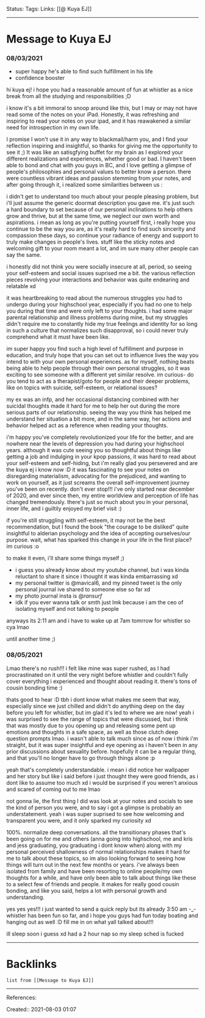 Status: 
Tags: 
Links: [[@ Kuya EJ]]
___
# Message to Kuya EJ
### 08/03/2021
- super happy he's able to find such fulfillment in his life
- confidence booster

hi kuya ej! i hope you had a reasonable amount of fun at whistler as a nice break from all the studying and responsibilities ;D

i know it's a bit immoral to snoop around like this, but I may or may not have read some of the notes on your iPad. Honestly, it was refreshing and inspiring to read your notes on your ipad, and it has reawakened a similar need for introspection in my own life. 

I promise I won't use it in any way to blackmail/harm you, and I find your reflection inspiring and insightful, so thanks for giving me the opportunity to see it ;) It was like an satisgfying buffet for my brain as I explored your different realizations and experiences, whether good or bad. I haven't been able to bond and chat with you guys in BC, and I love getting a glimpse of people's philosophies and personal values to better know a person. there were countless vibrant ideas and passion stemming from your notes, and after going through it, i realized some similarities between us :

i didn't get to understand too much about your people pleasing problem, but i'll just assume the generic doormat description you gave me. it's just such a hard boundary to set because of our personal inclinations to help others grow and thrive, but at the same time, we neglect our own worth and aspirations. i mean as long as you're putting yourself first, i really hope you continue to be the way you are, as it's really hard to find such sincerity and compassion these days, so continue your radiance of energy and support to truly make changes in people's lives. stuff like the sticky notes and welcoming gift to your room meant a lot, and im sure many other people can say the same.

i honestly did not think you were socially insecure at all, period, so seeing your self-esteem and social issues suprised me a bit. the various reflection pieces revolving your interactions and behavior was quite endearing and relatable xd

it was heartbreaking to read about the numerous struggles you had to undergo during your highschool year, especially if you had no one to help you during that time and were only left to your thoughts. i had some major parental relationship and illness problems during mine, but my struggles didn't require me to constantly hide my true feelings and identity for so long in such a culture that normalizes such disapproval, so i could never truly comprehend what it must have been like.

im super happy you find such a high level of fulfillment and purpose in education, and truly hope that you can set out to influence lives the way you intend to with your own personal experiences. as for myself, nothing beats being able to help people through their own personal struggles, so it was exciting to see someone with a different yet similar resolve. im curious- do you tend to act as a therapist/goto for people and their deeper problems, like on topics with suicide, self-esteem, or relational issues? 

my ex was an infp, and her occasional distancing combined with her suicidal thoughts made it hard for me to help her out during the more serious parts of our relationship. seeing the way you think has helped me understand her situation a bit more, and in the same way, her actions and behavior helped act as a reference when reading your thoughts. 

i'm happy you've completely revolutionized your life for the better, and are nowhere near the levels of depression you had during your highschool years. although it was cute seeing you so thoughtful about things like getting a job and indulging in your kpop passions, it was hard to read about your self-esteem and self-hiding, but i'm really glad you persevered and are the kuya ej i know now :D it was fascinating to see your notes on disregarding materialism, advocating for the prejudiced, and wanting to work on yourself, as it just screams the overall self-improvement journey you've been on recently. don't ever stop!!! i've only started near december of 2020, and ever since then, my entire worldview and perception of life has changed tremendously. there's just so much about you in your personal, inner life, and i guiltily enjoyed my brief visit :)

if you're still struggling with self-esteem, it may not be the best recommendation, but I found the book "the courage to be disliked" quite insightful to alderian psychology and the idea of accepting ourselves/our purpose. wait, what has sparked this change in your life in the first place? im curious :o

to make it even, i'll share some things myself ;)
- i guess you already know about my youtube channel, but i was kinda reluctant to share it since i thought it was kinda embarrassing xd
- my personal twitter is @mavical6, and my pinned tweet is the only personal journal ive shared to someone else so far xd
- my photo journal insta is @_ransurf_
- idk if you ever wanna talk or smth just lmk because i am the ceo of isolating myself and not talking to people

anyways its 2:11 am and i have to wake up at 7am tomrrow for whistler so cya lmao

until another time ;)
### 08/05/2021
Lmao there's no rush!!! i felt like mine was super rushed, as I had procrastinated on it until the very night before whistler and couldn't fully cover everything i experienced and thought about reading it. there's tons of cousin bonding time :)

thats good to hear :D tbh i dont know what makes me seem that way, especially since we just chilled and didn't do anything deep on the day before you left for whistler, but im glad it's led to where we are now! yeah i was surprised to see the range of topics that were discussed, but i think that was mostly due to you opening up and releasing some pent up emotions and thoughts in a safe space, as well as those clutch deep question prompts lmao. i wasn't able to talk much since as of now i think i'm straight, but it was super insightful and eye opening as i haven't been in any prior discussions about sexuality before. hopefully it can be a regular thing, and that you'll no longer have to go through things alone :p

yeah that's completely understandable. i mean i did notice her wallpaper and her story but like i said before i just thought they were good friends, as i dont like to assume too much xd i would be surprised if you weren't anxious and scared of coming out to me lmao

not gonna lie, the first thing I did was look at your notes and socials to see the kind of person you were, and to say i got a glimpse is probably an understatement. yeah i was super suprised to see how welcoming and transparent you were, and it only sparked my curiosity xd

100%. normalize deep conversations. all the transitionary phases that's been going on for me and others (anna going into highschool, me and kris and jess graduating, you graduating i dont know when) along with my personal perceived shallowness of normal relationships makes it hard for me to talk about these topics, so im also looking forward to seeing how things will turn out in the next few months or years. i've always been isolated from family and have been resorting to online people/my own thoughts for a while, and have only been able to talk about things like these to a select few of friends and people. it makes for really good cousin bonding, and like you said, helps a lot with personal growth and understanding.

yes yes yes!!! i just wanted to send a quick reply but its already 3:50 am -_- whistler has been fun so far, and i hope you guys had fun today boating and hanging out as well :D fill me in on what yall talked about!!!

ill sleep soon i guess xd had a 2 hour nap so my sleep sched is fucked
___
# Backlinks
```dataview
list from [[Message to Kuya EJ]]
```
___
References:

Created:: 2021-08-03 01:07
